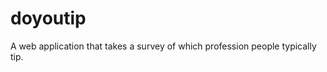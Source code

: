 doyoutip
========

A web application that takes a survey of which profession people typically tip. 
